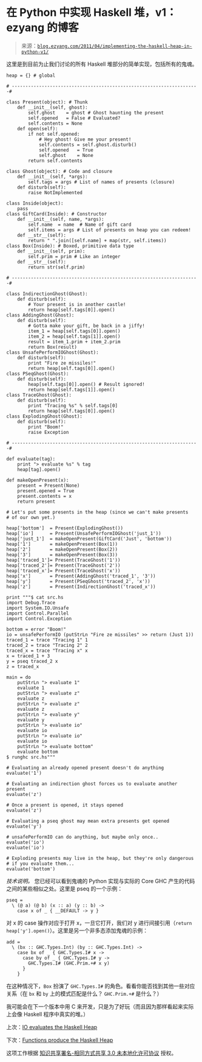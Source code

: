 <!--yml

category: 未分类

date: 2024-07-01 18:17:53

-->

# 在 Python 中实现 Haskell 堆，v1：ezyang 的博客

> 来源：[`blog.ezyang.com/2011/04/implementing-the-haskell-heap-in-python-v1/`](http://blog.ezyang.com/2011/04/implementing-the-haskell-heap-in-python-v1/)

这里是到目前为止我们讨论的所有 Haskell 堆部分的简单实现，包括所有的鬼魂。

```
heap = {} # global

# ---------------------------------------------------------------------#

class Present(object): # Thunk
    def __init__(self, ghost):
        self.ghost    = ghost # Ghost haunting the present
        self.opened   = False # Evaluated?
        self.contents = None
    def open(self):
        if not self.opened:
            # Hey ghost! Give me your present!
            self.contents = self.ghost.disturb()
            self.opened   = True
            self.ghost    = None
        return self.contents

class Ghost(object): # Code and closure
    def __init__(self, *args):
        self.tags = args # List of names of presents (closure)
    def disturb(self):
        raise NotImplemented

class Inside(object):
    pass
class GiftCard(Inside): # Constructor
    def __init__(self, name, *args):
        self.name  = name  # Name of gift card
        self.items = args # List of presents on heap you can redeem!
    def __str__(self):
        return " ".join([self.name] + map(str, self.items))
class Box(Inside): # Boxed, primitive data type
    def __init__(self, prim):
        self.prim = prim # Like an integer
    def __str__(self):
        return str(self.prim)

# ---------------------------------------------------------------------#

class IndirectionGhost(Ghost):
    def disturb(self):
        # Your present is in another castle!
        return heap[self.tags[0]].open()
class AddingGhost(Ghost):
    def disturb(self):
        # Gotta make your gift, be back in a jiffy!
        item_1 = heap[self.tags[0]].open()
        item_2 = heap[self.tags[1]].open()
        result = item_1.prim + item_2.prim
        return Box(result)
class UnsafePerformIOGhost(Ghost):
    def disturb(self):
        print "Fire ze missiles!"
        return heap[self.tags[0]].open()
class PSeqGhost(Ghost):
    def disturb(self):
        heap[self.tags[0]].open() # Result ignored!
        return heap[self.tags[1]].open()
class TraceGhost(Ghost):
    def disturb(self):
        print "Tracing %s" % self.tags[0]
        return heap[self.tags[0]].open()
class ExplodingGhost(Ghost):
    def disturb(self):
        print "Boom!"
        raise Exception

# ---------------------------------------------------------------------#

def evaluate(tag):
    print "> evaluate %s" % tag
    heap[tag].open()

def makeOpenPresent(x):
    present = Present(None)
    present.opened = True
    present.contents = x
    return present

# Let's put some presents in the heap (since we can't make presents
# of our own yet.)

heap['bottom']  = Present(ExplodingGhost())
heap['io']      = Present(UnsafePerformIOGhost('just_1'))
heap['just_1']  = makeOpenPresent(GiftCard('Just', 'bottom'))
heap['1']       = makeOpenPresent(Box(1))
heap['2']       = makeOpenPresent(Box(2))
heap['3']       = makeOpenPresent(Box(3))
heap['traced_1']= Present(TraceGhost('1'))
heap['traced_2']= Present(TraceGhost('2'))
heap['traced_x']= Present(TraceGhost('x'))
heap['x']       = Present(AddingGhost('traced_1', '3'))
heap['y']       = Present(PSeqGhost('traced_2', 'x'))
heap['z']       = Present(IndirectionGhost('traced_x'))

print """$ cat src.hs
import Debug.Trace
import System.IO.Unsafe
import Control.Parallel
import Control.Exception

bottom = error "Boom!"
io = unsafePerformIO (putStrLn "Fire ze missiles" >> return (Just 1))
traced_1 = trace "Tracing 1" 1
traced_2 = trace "Tracing 2" 2
traced_x = trace "Tracing x" x
x = traced_1 + 3
y = pseq traced_2 x
z = traced_x

main = do
    putStrLn "> evaluate 1"
    evaluate 1
    putStrLn "> evaluate z"
    evaluate z
    putStrLn "> evaluate z"
    evaluate z
    putStrLn "> evaluate y"
    evaluate y
    putStrLn "> evaluate io"
    evaluate io
    putStrLn "> evaluate io"
    evaluate io
    putStrLn "> evaluate bottom"
    evaluate bottom
$ runghc src.hs"""

# Evaluating an already opened present doesn't do anything
evaluate('1')

# Evaluating an indirection ghost forces us to evaluate another present
evaluate('z')

# Once a present is opened, it stays opened
evaluate('z')

# Evaluating a pseq ghost may mean extra presents get opened
evaluate('y')

# unsafePerformIO can do anything, but maybe only once..
evaluate('io')
evaluate('io')

# Exploding presents may live in the heap, but they're only dangerous
# if you evaluate them...
evaluate('bottom')

```

*技术说明。* 您已经可以看到鬼魂的 Python 实现与实际的 Core GHC 产生的代码之间的某些相似之处。这里是 pseq 的一个示例：

```
pseq =
  \ (@ a) (@ b) (x :: a) (y :: b) ->
    case x of _ { __DEFAULT -> y }

```

对 x 的 case 操作对应于打开 x，一旦它打开，我们对 y 进行间接引用（`return heap['y'].open()`）。这里是另一个非多态添加鬼魂的示例：

```
add =
  \ (bx :: GHC.Types.Int) (by :: GHC.Types.Int) ->
    case bx of _ { GHC.Types.I# x ->
      case by of _ { GHC.Types.I# y ->
        GHC.Types.I# (GHC.Prim.+# x y)
      }
    }

```

在这种情况下，`Box` 扮演了 `GHC.Types.I#` 的角色。看看你能否找到其他一些对应关系（在 `bx` 和 `by` 上的模式匹配是什么？ `GHC.Prim.+#` 是什么？）

我可能会在下一个版本中用 C 来开发，只是为了好玩（而且因为那样看起来实际上会像 Haskell 程序中真实的堆。）

上次：[IO evaluates the Haskell Heap](http://blog.ezyang.com/2011/04/io-evaluates-the-haskell-heap/)

下次：[Functions produce the Haskell Heap](http://blog.ezyang.com/2011/04/functions-produce-the-haskell-heap/)

这项工作根据 [知识共享署名-相同方式共享 3.0 未本地化许可协议](http://creativecommons.org/licenses/by-sa/3.0/) 授权。
